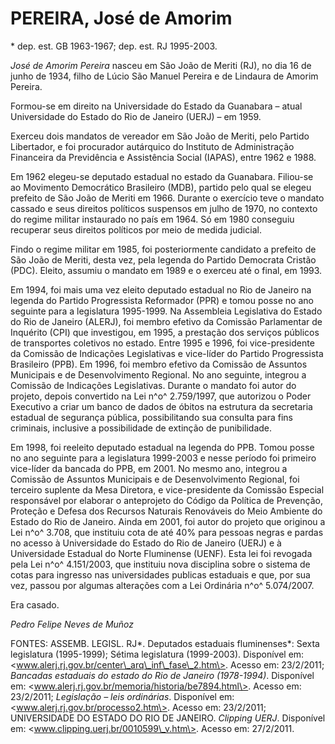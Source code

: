 **PEREIRA, José de Amorim**
===========================

\* dep. est. GB 1963-1967; dep. est. RJ 1995-2003.

*José de Amorim Pereira* nasceu em São João de Meriti (RJ), no dia 16 de
junho de 1934, filho de Lúcio São Manuel Pereira e de Lindaura de Amorim
Pereira.

Formou-se em direito na Universidade do Estado da Guanabara – atual
Universidade do Estado do Rio de Janeiro (UERJ) – em 1959.

Exerceu dois mandatos de vereador em São João de Meriti, pelo Partido
Libertador, e foi procurador autárquico do Instituto de Administração
Financeira da Previdência e Assistência Social (IAPAS), entre 1962 e
1988.

Em 1962 elegeu-se deputado estadual no estado da Guanabara. Filiou-se ao
Movimento Democrático Brasileiro (MDB), partido pelo qual se elegeu
prefeito de São João de Meriti em 1966. Durante o exercício teve o
mandato cassado e seus direitos políticos suspensos em julho de 1970, no
contexto do regime militar instaurado no país em 1964. Só em 1980
conseguiu recuperar seus direitos políticos por meio de medida judicial.

Findo o regime militar em 1985, foi posteriormente candidato a prefeito
de São João de Meriti, desta vez, pela legenda do Partido Democrata
Cristão (PDC). Eleito, assumiu o mandato em 1989 e o exerceu até o
final, em 1993.

Em 1994, foi mais uma vez eleito deputado estadual no Rio de Janeiro na
legenda do Partido Progressista Reformador (PPR) e tomou posse no ano
seguinte para a legislatura 1995-1999. Na Assembleia Legislativa do
Estado do Rio de Janeiro (ALERJ), foi membro efetivo da Comissão
Parlamentar de Inquérito (CPI) que investigou, em 1995, a prestação dos
serviços públicos de transportes coletivos no estado. Entre 1995 e 1996,
foi vice-presidente da Comissão de Indicações Legislativas e vice-líder
do Partido Progressista Brasileiro (PPB). Em 1996, foi membro efetivo da
Comissão de Assuntos Municipais e de Desenvolvimento Regional. No ano
seguinte, integrou a Comissão de Indicações Legislativas. Durante o
mandato foi autor do projeto, depois convertido na Lei n^o^ 2.759/1997,
que autorizou o Poder Executivo a criar um banco de dados de óbitos na
estrutura da secretaria estadual de segurança pública, possibilitando
sua consulta para fins criminais, inclusive a possibilidade de extinção
de punibilidade.

Em 1998, foi reeleito deputado estadual na legenda do PPB. Tomou posse
no ano seguinte para a legislatura 1999-2003 e nesse período foi
primeiro vice-líder da bancada do PPB, em 2001. No mesmo ano, integrou a
Comissão de Assuntos Municipais e de Desenvolvimento Regional, foi
terceiro suplente da Mesa Diretora, e vice-presidente da Comissão
Especial responsável por elaborar o anteprojeto do Código da Política de
Prevenção, Proteção e Defesa dos Recursos Naturais Renováveis do Meio
Ambiente do Estado do Rio de Janeiro. Ainda em 2001, foi autor do
projeto que originou a Lei n^o^ 3.708, que instituiu cota de até 40%
para pessoas negras e pardas no acesso à Universidade do Estado do Rio
de Janeiro (UERJ) e à Universidade Estadual do Norte Fluminense (UENF).
Esta lei foi revogada pela Lei n^o^ 4.151/2003, que instituiu nova
disciplina sobre o sistema de cotas para ingresso nas universidades
publicas estaduais e que, por sua vez, passou por algumas alterações com
a Lei Ordinária n^o^ 5.074/2007.

Era casado.

*Pedro Felipe Neves de Muñoz*

FONTES: ASSEMB. LEGISL. RJ*. Deputados estaduais fluminenses*: Sexta
legislatura (1995-1999); Sétima legislatura (1999-2003). Disponível em:
\<www.alerj.rj.gov.br/center\_arq\_inf\_fase\_2.htm\>. Acesso em:
23/2/2011; *Bancadas estaduais do estado do Rio de Janeiro (1978-1994)*.
Disponível em: \<www.alerj.rj.gov.br/memoria/historia/be7894.html\>.
Acesso em: 23/2/2011; *Legislação* *– leis ordinárias*. Disponível em:
\<www.alerj.rj.gov.br/processo2.htm\>. Acesso em: 23/2/2011;
UNIVERSIDADE DO ESTADO DO RIO DE JANEIRO. *Clipping UERJ*. Disponível
em: \<www.clipping.uerj.br/0010599\_v.htm\>. Acesso em: 27/2/2011.
